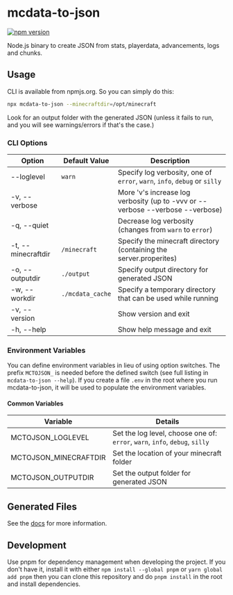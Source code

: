 # mcdata-to-json

[![npm version](https://badge.fury.io/js/mcdata-to-json.svg)](https://badge.fury.io/js/mcdata-to-json)

Node.js binary to create JSON from stats, playerdata, advancements, logs and chunks.

## Usage

CLI is available from npmjs.org. So you can simply do this:

```bash
npx mcdata-to-json --minecraftdir=/opt/minecraft
```

Look for an output folder with the generated JSON (unless it fails to run, and you will see warnings/errors if that's the case.)

### CLI Options

| Option             | Default Value    | Description                                                                    |
| ------------------ | ---------------- | ------------------------------------------------------------------------------ |
| --loglevel         | `warn`           | Specify log verbosity, one of `error`, `warn`, `info`, `debug` or `silly`      |
| -v, --verbose      |                  | More 'v's increase log verbosity (up to -vvv or --verbose --verbose --verbose) |
| -q, --quiet        |                  | Decrease log verbosity (changes from `warn` to `error`)                        |
| -t, --minecraftdir | `/minecraft`     | Specify the minecraft directory (containing the server.properites)             |
| -o, --outputdir    | `./output`       | Specify output directory for generated JSON                                    |
| -w, --workdir      | `./mcdata_cache` | Specify a temporary directory that can be used while running                   |
| -v, --version      |                  | Show version and exit                                                          |
| -h, --help         |                  | Show help message and exit                                                     |

### Environment Variables

You can define environment variables in lieu of using option switches. The prefix `MCTOJSON_` is needed before the defined switch (see full listing in `mcdata-to-json --help`). If you create a file `.env` in the root where you run mcdata-to-json, it will be used to populate the environment variables.

#### Common Variables

| Variable              | Details                                                                     |
| --------------------- | --------------------------------------------------------------------------- |
| MCTOJSON_LOGLEVEL     | Set the log level, choose one of: `error`, `warn`, `info`, `debug`, `silly` |
| MCTOJSON_MINECRAFTDIR | Set the location of your minecraft folder                                   |
| MCTOJSON_OUTPUTDIR    | Set the output folder for generated JSON                                    |

## Generated Files

See the [docs](doc/files.md) for more information.

## Development

Use pnpm for dependency management when developing the project. If you don't have it, install it with either `npm install --global pnpm` or `yarn global add pnpm` then you can clone this repository and do `pnpm install` in the root and install dependencies.